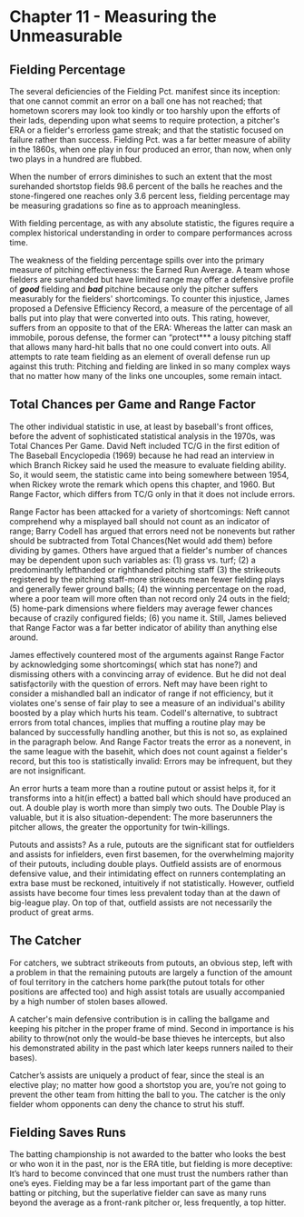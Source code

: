 # Chapter 11 - Measuring the Unmeasurable

## Fielding Percentage

The several deficiencies of the Fielding Pct. manifest since its inception: that one cannot commit an error on a ball one has not reached; that hometown scorers may look too kindly or too harshly upon the efforts of their lads, depending upon what seems to require protection, a pitcher's ERA or a fielder's errorless game streak; and that the statistic focused on failure rather than success.  Fielding Pct. was a far better measure of ability in the 1860s, when one play in four produced an error, than now, when only two plays in a hundred are flubbed.

When the number of errors diminishes to such an extent that the most surehanded shortstop fields 98.6 percent of the balls he reaches and the stone-fingered one reaches only 3.6 percent less, fielding percentage may be measuring gradations so fine as to approach meaningless.

With fielding percentage, as with any absolute statistic, the figures require a complex historical understanding in order to compare performances across time.

The weakness of the fielding percentage spills over into the primary measure of pitching effectiveness: the Earned Run Average. A team whose fielders are surehanded but have limited range may offer a defensive profile of ***good*** fielding and ***bad*** pitchine because only the pitcher suffers measurably for the fielders' shortcomings. To counter this injustice, James proposed a Defensive Efficiency Record, a measure of the percentage of all balls put into play that were converted into outs. This rating, however, suffers from an opposite to that of the ERA: Whereas the latter can mask an immobile, porous defense, the former can “protect*** a lousy pitching staff that allows many hard-hit balls that no one could convert into outs. All attempts to rate team fielding as an element of overall defense run up against this truth: Pitching and fielding are linked in so many complex ways that no matter how many of the links one uncouples, some remain intact.

## Total Chances per Game and Range Factor

The other individual statistic in use, at least by baseball's front offices, before the advent of sophisticated statistical analysis in the 1970s, was Total Chances Per Game. David Neft included TC/G in the first edition of The Baseball Encyclopedia  (1969) because he had read an interview in which Branch Rickey said he used the measure to evaluate fielding ability. So, it would seem, the statistic came into being somewhere between 1954, when Rickey wrote the remark which opens this chapter, and 1960. But Range Factor, which differs from TC/G only in that it does not include errors.

Range Factor has been attacked for a variety of shortcomings: Neft cannot comprehend why a misplayed ball should not count as an indicator of range; Barry Codell has argued that errors need not be nonevents but rather should be subtracted from Total Chances(Net would add them) before dividing by games. Others have argued that a fielder's number of chances may be dependent upon such variables as: (1) grass vs. turf; (2) a predominantly lefthanded or righthanded pitching staff (3) the strikeouts registered by the pitching staff-more strikeouts mean fewer fielding plays and generally fewer ground balls; (4) the winning percentage on the road, where a poor team will more often than not record only 24 outs in the field; (5) home-park dimensions where fielders may average fewer chances because of crazily configured fields; (6) you name it. Still, James believed that Range Factor was a far better indicator of ability than anything else around.

James effectively countered most of the arguments against Range Factor by acknowledging some shortcomings( which stat has none?) and dismissing others with a convincing array of evidence. But he did not deal satisfạctorily with the question of errors. Neft may have been right to consider a mishandled ball an indicator of range if not efficiency, but it violates one's sense of fair play to see a measure of an individual's ability boosted by a play which hurts his team. Codell's alternative, to subtract errors from total chances, implies that muffing a routine play may be balanced by successfully handling another, but this is not so, as explained in the paragraph below. And Range Factor treats the error as a nonevent, in the same league with the basehit, which does not count against a fielder's record, but this too is statistically invalid: Errors may be infrequent, but they are not insignificant.

An error hurts a team more than a routine putout or assist helps it, for it transforms into a hit(in effect) a batted ball which should have produced an out. A double play is worth more than simply two outs. The Double Play is valuable, but it is also situation-dependent: The more baserunners the pitcher allows, the greater the opportunity for twin-killings.

Putouts and assists? As a rule, putouts are the significant stat for outfielders and assists for infielders, even first basemen, for the overwhelming majority of their putouts, including double plays. Outfield assists are of enormous defensive value, and their intimidating effect on runners contemplating an extra base must be reckoned, intuitively if not statistically. However, outfield assists have become four times less prevalent today than at the dawn of big-league play. On top of that, outfield assists are not necessarily the product of great arms.

## The Catcher

For catchers, we subtract strikeouts from putouts, an obvious step, left with a problem in that the remaining putouts are largely a function of the amount of foul territory in the catchers home park(the putout totals for other positions are affected too) and high assist totals are usually accompanied by a high number of stolen bases allowed.

A catcher's main defensive contribution is in calling the ballgame and keeping his pitcher in the proper frame of mind. Second in importance is his ability to throw(not only the would-be base thieves he intercepts, but also his demonstrated ability in the past which later keeps runners nailed to their bases).

Catcher’s assists are uniquely a product of fear, since the steal is an elective play; no matter how good a shortstop you are, you’re not going to prevent the other team from hitting the ball to you. The catcher is the only fielder whom opponents can deny the chance to strut his stuff.

## Fielding Saves Runs
The batting championship is not awarded to the batter who looks the best or who won it in the past, nor is the ERA title, but fielding is more deceptive: It’s hard to become convinced that one must trust the numbers rather than one’s eyes. Fielding may be a far less important part of the game than batting or pitching, but the superlative fielder can save as many runs beyond the average as a front-rank pitcher or, less frequently, a top hitter.
